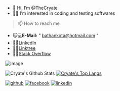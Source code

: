 - 👋 Hi, I’m @TheCryate
- 👨‍💻 I’m interested in coding and testing softwares
> 📫 How to reach me                                                                           
- 🐱💻**E-Mail:** " bathankota@hotmail.com "
- 🐱‍💻[LinkedIn](https://linkedin.com/in/cryate)
- 🐱‍💻[Linktree](https://linktr.ee/cryate)
- 🐱‍💻[Stack Overflow](https://stackoverflow.com/users/20669644/cryate)

![image]({https://img.shields.io/badge/Microsoft_Outlook-0078D4?style=for-the-badge&logo=microsoft-outlook&logoColor=white})

![Cryate's Github Stats](https://github-readme-stats.vercel.app/api?username=TheCryate&show_icons=true&theme=highcontrast) 
[![Cryate's Top Langs](https://github-readme-stats.vercel.app/api/top-langs/?username=TheCryate&size_weight=0.5&count_weight=0.5&theme=highcontrast)](https://github.com/anuraghazra/github-readme-stats)

[![github](https://cloud.githubusercontent.com/assets/17016297/18839843/0e06a67a-83d2-11e6-993a-b35a182500e0.png)][1]
[![facebook](https://cloud.githubusercontent.com/assets/17016297/18839836/0a06deb4-83d2-11e6-8078-1d0974af0f63.png)][2]
[![linkedin](https://cloud.githubusercontent.com/assets/17016297/18839848/0fc7e74e-83d2-11e6-8c6a-277fc9d6e067.png)][3]

[1]: http://www.github.com/your_contact_info
[2]: https://www.linkedin.com/in/your_contact_info
[3]: https://www.facebook.com/your_contact_info



